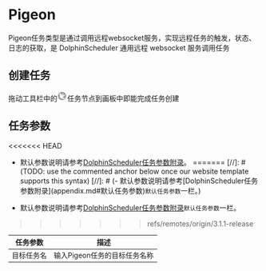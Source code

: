# Pigeon

Pigeon任务类型是通过调用远程websocket服务，实现远程任务的触发，状态、日志的获取，是 DolphinScheduler 通用远程 websocket 服务调用任务

## 创建任务

拖动工具栏中的<img src="../../../../img/pigeon.png" width="20"/>任务节点到画板中即能完成任务创建

## 任务参数

<<<<<<< HEAD
- 默认参数说明请参考[DolphinScheduler任务参数附录](appendix.md#默认任务参数)。
=======
[//]: # (TODO: use the commented anchor below once our website template supports this syntax)
[//]: # (- 默认参数说明请参考[DolphinScheduler任务参数附录]&#40;appendix.md#默认任务参数&#41;`默认任务参数`一栏。)

- 默认参数说明请参考[DolphinScheduler任务参数附录](appendix.md)`默认任务参数`一栏。
>>>>>>> refs/remotes/origin/3.1.1-release

| **任务参数** |      **描述**       |
|----------|-------------------|
| 目标任务名    | 输入Pigeon任务的目标任务名称 |

